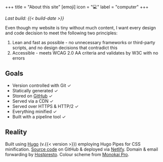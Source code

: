 +++
title = "About this site"
[emoji]
	icon = "💻"
	label = "computer"
+++

*Last build: {{< build-date >}}*

Even though my website is tiny without much content, I want every design and code decision to meet the following two principles:

1. Lean and fast as possible - no unnecessary frameworks or third-party scripts, and no design decisions that contradict this
2. Accessible - meets WCAG 2.0 AA criteria and validates by W3C with no errors

## Goals

* Version controlled with Git &check;
* Statically generated &check;
* Stored on [GitHub](https://www.github.com/alicegherbison) &check;
* Served via a CDN &check;
* Served over HTTPS &amp; HTTP/2 &check;
* Everything minified &check;
* Built with a pipeline tool &check;

## Reality

Built using [Hugo](https://gohugo.io) (v.{{< version >}}) employing Hugo Pipes for CSS minification. [Source code](https://github.com/alicegherbison/alicegherbison.com) on GitHub &amp; deployed via [Netlify](https://www.netlify.com). Domain &amp; email forwarding by [Hostpresto](https://hostpresto.com/my/aff.php?aff=289). Colour scheme from [Monokai Pro](https://www.monokai.pro/).
